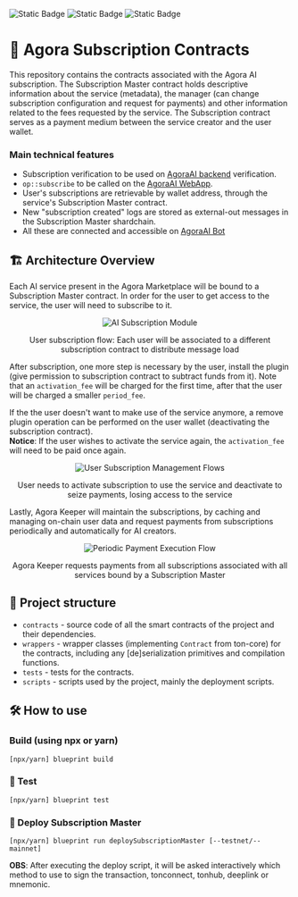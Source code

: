 ![Static Badge](https://img.shields.io/badge/FunC-1) ![Static Badge](https://img.shields.io/badge/typescript-red)  ![Static Badge](https://img.shields.io/badge/ton--core-0.49.0-blue)
<h1>📜 Agora Subscription Contracts</h1>

This repository contains the contracts associated with the Agora AI subscription. The Subscription Master contract holds descriptive information about the service (metadata), the manager (can change subscription configuration and request for payments) and other information related to the fees requested by the service. The Subscription contract serves as a payment medium between the service creator and the user wallet.

### Main technical features

- Subscription verification to be used on [AgoraAI backend](https://github.com/Hack-a-TONx/agora-ai-modules) verification.
- `op::subscribe` to be called on the [AgoraAI WebApp](https://github.com/Hack-a-TONx/twaps).
- User's subscriptions are retrievable by wallet address, through the service's Subscription Master contract.
- New "subscription created" logs are stored as external-out messages in the Subscription Master shardchain.
- All these are connected and accessible on [AgoraAI Bot](https://github.com/Hack-a-TONx/agora-module-bots)

## 🏗 Architecture Overview
Each AI service present in the Agora Marketplace will be bound to a Subscription Master contract. In order for the user to get access to the service, the user will need to subscribe to it. 

<p align="center">
  <img src="assets/ai_subscription_module.png" alt="AI Subscription Module"/>
</p>
<p align="center">User subscription flow: Each user will be associated to a different subscription contract to distribute message load</p>

After subscription, one more step is necessary by the user, install the plugin (give permission to subscription contract to subtract funds from it). Note that an `activation_fee` will be charged for the first time, after that the user will be charged a smaller `period_fee`.

If the the user doesn't want to make use of the service anymore, a remove plugin operation can be performed on the user wallet (deactivating the subscription contract).  
**Notice**: If the user wishes to activate the service again, the `activation_fee` will need to be paid once again.

<p align="center">
  <img src="assets/user_subscription_management.png" alt="User Subscription Management Flows"/>
</p>
<p align="center">User needs to activate subscription to use the service and deactivate to seize payments, losing access to the service</p>

Lastly, Agora Keeper will maintain the subscriptions, by caching and managing on-chain user data and request payments from subscriptions periodically and automatically for AI creators.

<p align="center">
  <img src="assets/payment_flow.png" alt="Periodic Payment Execution Flow"/>
</p>
<p align="center">Agora Keeper requests payments from all subscriptions associated with all services bound by a Subscription Master</p>

## 📂 Project structure

-   `contracts` - source code of all the smart contracts of the project and their dependencies.
-   `wrappers` - wrapper classes (implementing `Contract` from ton-core) for the contracts, including any [de]serialization primitives and compilation functions.
-   `tests` - tests for the contracts.
-   `scripts` - scripts used by the project, mainly the deployment scripts.

## 🛠 How to use

### Build (using npx or yarn)

`[npx/yarn] blueprint build`

### 🧪 Test

`[npx/yarn] blueprint test`

### 🚀 Deploy Subscription Master

`[npx/yarn] blueprint run deploySubscriptionMaster [--testnet/--mainnet]`

**OBS**: After executing the deploy script, it will be asked interactively which method to use to sign the transaction, tonconnect, tonhub, deeplink or mnemonic.
